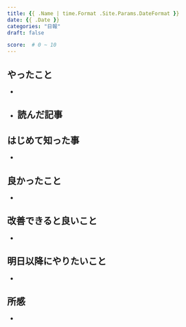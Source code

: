 ```yaml
---
title: {{ .Name | time.Format .Site.Params.DateFormat }}
date: {{ .Date }}
categories: "日報"
draft: false

score:  # 0 ~ 10
---
```


## やったこと
- 
- 読んだ記事
  - 

## はじめて知った事
- 

## 良かったこと
- 

## 改善できると良いこと
- 

## 明日以降にやりたいこと
- 

## 所感
- 